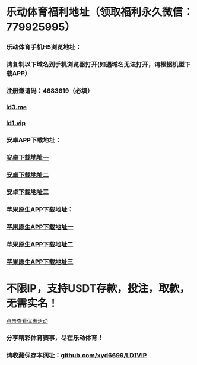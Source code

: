 # 乐动体育福利地址（领取福利永久微信：779925995）

### 乐动体育手机H5浏览地址：
### 请复制以下域名到手机浏览器打开(如遇域名无法打开，请根据机型下载APP）
### 注册邀请码：4683619（必填）

### [ld3.me](http://ld3.me)<br>

### [ld1.vip](https://ld1.vip)<br>

### 安卓APP下载地址：

### [安卓下载地址一](https://appdownload.hxjmc.com/ldapp/ld.apk)<br> 
### [安卓下载地址二](https://m5app-download.s3.ap-east-1.amazonaws.com/ldapp/ld.apk)<br>
### [安卓下载地址三](https://appdownload.blob.core.windows.net/ldapp/ld.apk)<br>

### 苹果原生APP下载地址：

### [苹果原生APP下载地址一](https://xyd6699.github.io/1/)<br>  
### [苹果原生APP下载地址二](https://xyd6699.github.io/-APP-2/)<br> 
### [苹果原生APP下载地址三](https://xyd6699.github.io/app3/)<br>


# 不限IP，支持USDT存款，投注，取款，无需实名！
[点击查看优惠活动](https://user-images.githubusercontent.com/117981406/235637301-773c9c1e-62a7-46e0-9be3-ec06612e21cb.png)


### 分享精彩体育赛事，尽在乐动体育！<br>
### 请收藏保存本网址：[github.com/xyd6699/LD1VIP](https://github.com/xyd6699/LD1VIP)<br>
